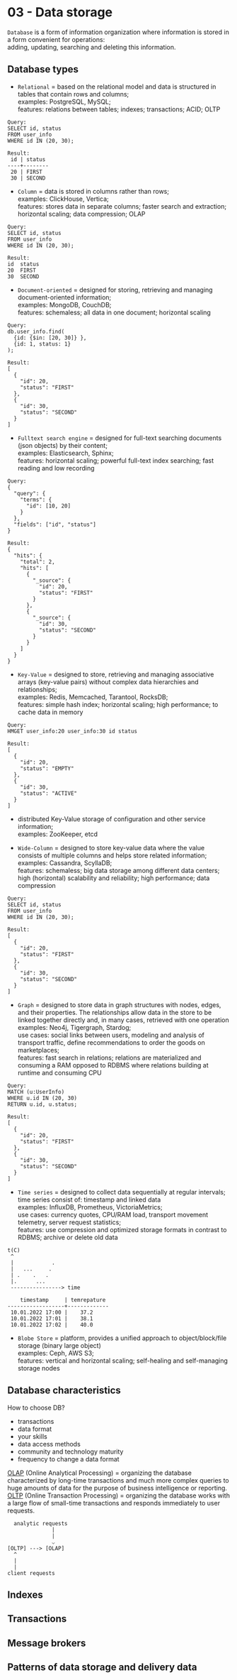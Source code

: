 03 - Data storage
=======

`Database` is a form of information organization where information is stored in a form convenient for operations: \
adding, updating, searching and deleting this information.

## Database types
 - `Relational` = based on the relational model and data is structured in tables that contain rows and columns; \
   examples: PostgreSQL, MySQL; \
   features: relations between tables; indexes; transactions; ACID; OLTP
```
Query:
SELECT id, status
FROM user_info
WHERE id IN (20, 30);

Result:
 id | status 
----+--------
 20 | FIRST
 30 | SECOND
```

 - `Column` = data is stored in columns rather than rows; \
   examples: ClickHouse, Vertica; \
   features: stores data in separate columns; faster search and extraction; horizontal scaling; data compression; OLAP
```
Query:
SELECT id, status
FROM user_info
WHERE id IN (20, 30);

Result:
id	status
20	FIRST
30	SECOND
```

 - `Document-oriented` = designed for storing, retrieving and managing document-oriented information; \
   examples: MongoDB, CouchDB; \
   features: schemaless; all data in one document; horizontal scaling
```
Query:
db.user_info.find( 
  {id: {$in: [20, 30]} }, 
  {id: 1, status: 1} 
);

Result:
[
  {
    "id": 20,
    "status": "FIRST"
  },
  {
    "id": 30,
    "status": "SECOND"
  }
]
```

 - `Fulltext search engine` = designed for full-text searching documents (json objects) by their content; \
   examples: Elasticsearch, Sphinx; \
   features: horizontal scaling; powerful full-text index searching; fast reading and low recording
```
Query:
{
  "query": {
    "terms": {
      "id": [10, 20]
    }
  },
  "fields": ["id", "status"]
}

Result:
{
  "hits": {
    "total": 2,
    "hits": [
      {
        "_source": {
          "id": 20,
          "status": "FIRST"
        }
      },
      {
        "_source": {
          "id": 30,
          "status": "SECOND"
        }
      }
    ]
  }
}
```

 - `Key-Value` = designed to store, retrieving and managing associative arrays (key-value pairs) without complex data hierarchies and relationships; \
   examples: Redis, Memcached, Tarantool, RocksDB; \
   features: simple hash index; horizontal scaling; high performance; to cache data in memory
```
Query:
HMGET user_info:20 user_info:30 id status

Result:
[
  {
    "id": 20,
    "status": "EMPTY"
  },
  {
    "id": 30,
    "status": "ACTIVE"
  }
]
```

- distributed Key-Value storage of configuration and other service information; \
  examples: ZooKeeper, etcd


 - `Wide-Column` = designed to store key-value data where the value consists of multiple columns and helps store related information; \
   examples: Cassandra, ScyllaDB; \
   features: schemaless; big data storage among different data centers; high (horizontal) scalability and reliability; high performance; data compression
```
Query:
SELECT id, status 
FROM user_info 
WHERE id IN (20, 30);

Result:
[
  {
    "id": 20,
    "status": "FIRST"
  },
  {
    "id": 30,
    "status": "SECOND"
  }
]
```

 - `Graph` = designed to store data in graph structures with nodes, edges, and their properties. 
   The relationships allow data in the store to be linked together directly and, in many cases, retrieved with one operation \
   examples: Neo4j, Tigergraph, Stardog; \
   use cases: social links between users, modeling and analysis of transport traffic, define recommendations to order the goods on marketplaces; \
   features: fast search in relations; relations are materialized and consuming a RAM opposed to RDBMS where relations building at runtime and consuming CPU
```
Query:
MATCH (u:UserInfo)
WHERE u.id IN (20, 30)
RETURN u.id, u.status;

Result:
[
  {
    "id": 20,
    "status": "FIRST"
  },
  {
    "id": 30,
    "status": "SECOND"
  }
]
```

- `Time series` = designed to collect data sequentially at regular intervals; time series consist of: timestamp and linked data \
  examples: InfluxDB, Prometheus, VictoriaMetrics; \
  use cases: currency quotes, CPU/RAM load, transport movement telemetry, server request statistics; \
  features: use compression and optimized storage formats in contrast to RDBMS; archive or delete old data
```
t(С)
 ^
 |            .
 |   ...     .
 | .    .   .
 |.      ...
 ----------------> time

    timestamp     | temrepature 
------------------+-------------
 10.01.2022 17:00 |    37.2
 10.01.2022 17:01 |    38.1
 10.01.2022 17:02 |    40.0
```

- `Blobe Store` = platform, provides a unified approach to object/block/file storage (binary large object) \
  examples: Ceph, AWS S3; \
  features: vertical and horizontal scaling; self-healing and self-managing storage nodes


## Database characteristics
How to choose DB?
- transactions
- data format
- your skills
- data access methods
- community and technology maturity
- frequency to change a data format

[OLAP](https://en.wikipedia.org/wiki/Online_analytical_processing) (Online Analytical Processing) = organizing the database 
characterized by long-time transactions and much more complex queries to huge amounts of data for the purpose of business intelligence or reporting. \
[OLTP](https://en.wikipedia.org/wiki/Online_transaction_processing) (Online Transaction Processing) = organizing the database works 
with a large flow of small-time transactions and responds immediately to user requests.
```
  analytic requests
              |
              |
              ⌵
[OLTP] ---> [OLAP]
  ^
  |
  |
client requests
```


## Indexes


## Transactions


## Message brokers


## Patterns of data storage and delivery data
